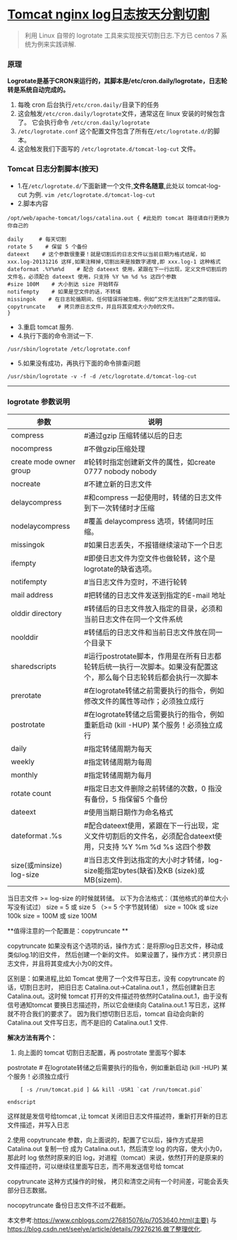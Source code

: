 # [Tomcat nginx log日志按天分割切割](https://www.cnblogs.com/jonnyan/p/9389513.html)

> 利用 Linux 自带的 logrotate 工具来实现按天切割日志.下方已 centos 7 系统为例来实践讲解.

### 原理

**Logrotate是基于CRON来运行的，其脚本是/etc/cron.daily/logrotate，日志轮转是系统自动完成的。**

1. 每晚 cron 后台执行`/etc/cron.daily/`目录下的任务
2. 这会触发`/etc/cron.daily/logrotate`文件，通常这在 linux 安装的时候包含了。 它会执行命令 `/etc/cron.daily/logrotate`
3. `/etc/logrotate.conf` 这个配置文件包含了所有在`/etc/logrotate.d/`的脚本。
4. 这会触发我们下面写的 `/etc/logrotate.d/tomcat-log-cut` 文件。

### Tomcat 日志分割脚本(按天)

- 1.在`/etc/logrotate.d/`下面新建一个文件,**文件名随意**,此处以 tomcat-log-cut 为例.
  `vim /etc/logrotate.d/tomcat-log-cut`
- 2.脚本内容

```
/opt/web/apache-tomcat/logs/catalina.out { #此处的 tomcat 路径请自行更换为你自己的

daily     # 每天切割
rotate 5    # 保留 5 个备份
dateext    # 这个参数很重要！就是切割后的日志文件以当前日期为格式结尾，如 xxx.log-20131216 这样,如果注释掉,切割出来是按数字递增,即 xxx.log-1 这种格式
dateformat .%Y%m%d    # 配合 dateext 使用，紧跟在下一行出现，定义文件切割后的文件名，必须配合 dateext 使用，只支持 %Y %m %d %s 这四个参数
#size 100M    # 大小到达 size 开始转存
notifempty    # 如果是空文件的话，不转储
missingok    # 在日志轮循期间，任何错误将被忽略，例如“文件无法找到”之类的错误。
copytruncate    # 拷贝原日志文件，并且将其变成大小为0的文件。
}
```

- 3.重启 tomcat 服务.
- 4.执行下面的命令测试一下.

```
/usr/sbin/logrotate /etc/logrotate.conf
```

- 5.如果没有成功，再执行下面的命令排查问题

```
/usr/sbin/logrotate -v -f -d /etc/logrotate.d/tomcat-log-cut
```

------

### logrotate 参数说明

| 参数                     | 说明                                                         |
| ------------------------ | ------------------------------------------------------------ |
| compress                 | #通过gzip 压缩转储以后的日志                                 |
| nocompress               | #不做gzip压缩处理                                            |
| create mode owner group  | #轮转时指定创建新文件的属性，如create 0777 nobody nobody     |
| nocreate                 | #不建立新的日志文件                                          |
| delaycompress            | #和compress 一起使用时，转储的日志文件到下一次转储时才压缩   |
| nodelaycompress          | #覆盖 delaycompress 选项，转储同时压缩。                     |
| missingok                | #如果日志丢失，不报错继续滚动下一个日志                      |
| ifempty                  | #即使日志文件为空文件也做轮转，这个是logrotate的缺省选项。   |
| notifempty               | #当日志文件为空时，不进行轮转                                |
| mail address             | #把转储的日志文件发送到指定的E-mail 地址                     |
| olddir directory         | #转储后的日志文件放入指定的目录，必须和当前日志文件在同一个文件系统 |
| noolddir                 | #转储后的日志文件和当前日志文件放在同一个目录下              |
| sharedscripts            | #运行postrotate脚本，作用是在所有日志都轮转后统一执行一次脚本。如果没有配置这个，那么每个日志轮转后都会执行一次脚本 |
| prerotate                | #在logrotate转储之前需要执行的指令，例如修改文件的属性等动作；必须独立成行 |
| postrotate               | #在logrotate转储之后需要执行的指令，例如重新启动 (kill -HUP) 某个服务！必须独立成行 |
| daily                    | #指定转储周期为每天                                          |
| weekly                   | #指定转储周期为每周                                          |
| monthly                  | #指定转储周期为每月                                          |
| rotate count             | #指定日志文件删除之前转储的次数，0 指没有备份，5 指保留5 个备份 |
| dateext                  | #使用当期日期作为命名格式                                    |
| dateformat .%s           | #配合dateext使用，紧跟在下一行出现，定义文件切割后的文件名，必须配合dateext使用，只支持 %Y %m %d %s 这四个参数 |
| size(或minsize) log-size | #当日志文件到达指定的大小时才转储，log-size能指定bytes(缺省)及KB (sizek)或MB(sizem). |

当日志文件 >= log-size 的时候就转储。 以下为合法格式：（其他格式的单位大小写没有试过）
size = 5 或 size 5 （>= 5 个字节就转储）
size = 100k 或 size 100k
size = 100M 或 size 100M

**值得注意的一个配置是：copytruncate **

copytruncate 如果没有这个选项的话，操作方式：是将原log日志文件，移动成类似log.1的旧文件， 然后创建一个新的文件。 如果设置了，操作方式：拷贝原日志文件，并且将其变成大小为0的文件。

区别是：如果进程,比如 Tomcat 使用了一个文件写日志，没有 copytruncate 的话，切割日志时， 把旧日志 Catalina.out->Catalina.out.1 ，然后创建新日志Catalina.out。这时候 tomcat 打开的文件描述符依然时Catalina.out.1，由于没有信号通知tomcat 要换日志描述符，所以它会继续向 Catalina.out.1 写日志，这样就不符合我们的要求了。 因为我们想切割日志后，tomcat 自动会向新的 Catalina.out 文件写日志，而不是旧的 Catalina.out.1 文件.

**解决方法有两个：**

1. 向上面的 tomcat 切割日志配置，再 postrotate 里面写个脚本

postrotate # 在logrotate转储之后需要执行的指令，例如重新启动 (kill -HUP) 某个服务！必须独立成行

```
    [ -s /run/tomcat.pid ] && kill -USR1 `cat /run/tomcat.pid`

endscript
```

这样就是发信号给tomcat ,让 tomcat 关闭旧日志文件描述符，重新打开新的日志文件描述，并写入日志

2.使用 copytruncate 参数，向上面说的，配置了它以后，操作方式是把 Catalina.out 复制一份 成为 Catalina.out.1，然后清空 log 的内容，使大小为0，那此时 log 依然时原来的旧 log，对进程（tomcat）来说，依然打开的是原来的文件描述符，可以继续往里面写日志，而不用发送信号给 tomcat

copytruncate 这种方式操作的时候， 拷贝和清空之间有一个时间差，可能会丢失部分日志数据。

nocopytruncate 备份日志文件不过不截断。

本文参考:https://www.cnblogs.com/276815076/p/7053640.html(主要) 与 https://blog.csdn.net/seelye/article/details/79276216.做了整理优化.